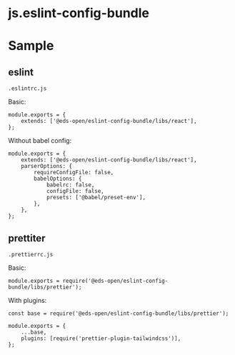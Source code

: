 # js.eslint-config-bundle

# Sample

## eslint

`.eslintrc.js`

Basic:

```
module.exports = {
    extends: ['@eds-open/eslint-config-bundle/libs/react'],
};

```

Without babel config:

```
module.exports = {
    extends: ['@eds-open/eslint-config-bundle/libs/react'],
    parserOptions: {
        requireConfigFile: false,
        babelOptions: {
            babelrc: false,
            configFile: false,
            presets: ['@babel/preset-env'],
        },
    },
};

```

## prettiter

`.prettierrc.js`

Basic:

```
module.exports = require('@eds-open/eslint-config-bundle/libs/prettier');

```

With plugins:

```
const base = require('@eds-open/eslint-config-bundle/libs/prettier');

module.exports = {
    ...base,
    plugins: [require('prettier-plugin-tailwindcss')],
};

```
